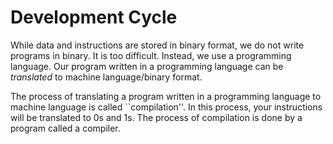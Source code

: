 # Development Cycle

While data and instructions are stored in binary format, we do not write programs in binary. It is too difficult. Instead, we use a programming language. Our program written in a programming language can be *translated* to machine language/binary format. 

The process of translating a program written in a programming language to machine language is called ``compilation''. In this process, your instructions will be translated to 0s and 1s. The process of compilation is done by a program called a compiler.